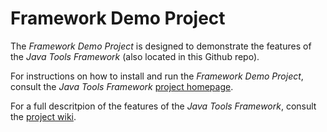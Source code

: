 # Framework Demo Project
The <i>Framework Demo Project</i> is designed to demonstrate the features of the <i>Java Tools Framework</i> (also located in this Github repo).

For instructions on how to install and run the <i>Framework Demo Project</i>, consult the <i>Java Tools Framework</i> <a href=https://github.com/dchampion/framework target="_blank">project homepage</a>.

For a full descritpion of the features of the <i>Java Tools Framework</i>, consult the <a href=https://github.com/dchampion/framework/wiki/Java-Tools-Framework target="_blank">project wiki</a>.